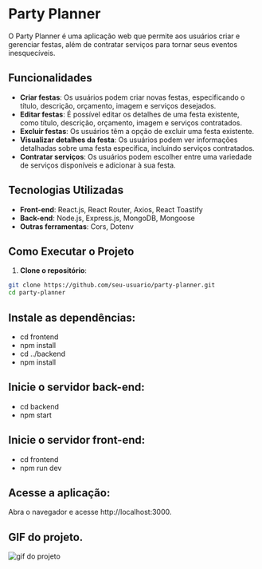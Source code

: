 # Party Planner

O Party Planner é uma aplicação web que permite aos usuários criar e gerenciar festas, além de contratar serviços para tornar seus eventos inesquecíveis.

## Funcionalidades

- **Criar festas**: Os usuários podem criar novas festas, especificando o título, descrição, orçamento, imagem e serviços desejados.
- **Editar festas**: É possível editar os detalhes de uma festa existente, como título, descrição, orçamento, imagem e serviços contratados.
- **Excluir festas**: Os usuários têm a opção de excluir uma festa existente.
- **Visualizar detalhes da festa**: Os usuários podem ver informações detalhadas sobre uma festa específica, incluindo serviços contratados.
- **Contratar serviços**: Os usuários podem escolher entre uma variedade de serviços disponíveis e adicionar à sua festa.

## Tecnologias Utilizadas

- **Front-end**: React.js, React Router, Axios, React Toastify
- **Back-end**: Node.js, Express.js, MongoDB, Mongoose
- **Outras ferramentas**: Cors, Dotenv

## Como Executar o Projeto

1. **Clone o repositório**:

```bash
git clone https://github.com/seu-usuario/party-planner.git
cd party-planner
```

## Instale as dependências:

- cd frontend
- npm install
- cd ../backend
- npm install

## Inicie o servidor back-end:

- cd backend
- npm start

## Inicie o servidor front-end:

- cd frontend
- npm run dev

## Acesse a aplicação:

Abra o navegador e acesse http://localhost:3000.

## GIF do projeto.

![gif do projeto](NewProject.gif)
